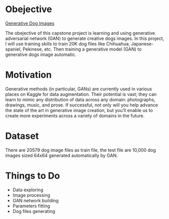 # Obejective
[Generative Dog Images](https://www.kaggle.com/c/generative-dog-images/overview)

The obejective of this capstone project is learning and using generative adversarial network (GAN) to generate creative dogs images. In this project, I will use training skills to train 20K dog files like Chihuahua, Japanese-spaniel, Pekinese, etc. Then training a generative model (GAN) to generative dogs image automatic.

# Motivation
Generative methods (in particular, GANs) are currently used in various places on Kaggle for data augmentation. Their potential is vast; they can learn to mimic any distribution of data across any domain: photographs, drawings, music, and prose. If successful, not only will you help advance the state of the art in generative image creation, but you’ll enable us to create more experiments across a variety of domains in the future.

# Dataset
There are 20579 dog image files as train file, the test file are 10,000 dog images sized 64x64 generated automatically by GAN.

# Things to Do
- Data exploring
- Image processing
- GAN network building
- Parameters fitting 
- Dog files generating
